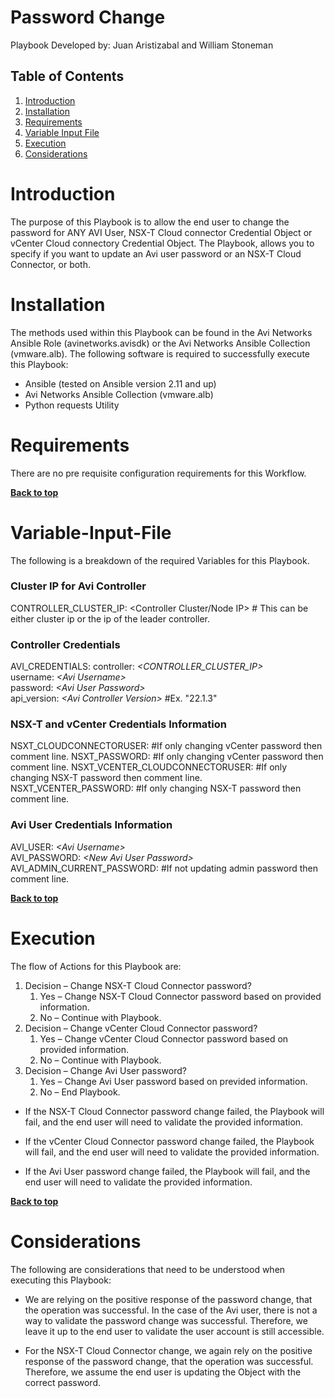 # Password Change

Playbook Developed by:  Juan Aristizabal and William Stoneman</br>


## Table of Contents
1.	[Introduction](#Introduction)
1.	[Installation](#Installation)
1.	[Requirements](#Requirements)
1.	[Variable Input File](#Variable-Input-File)
1.	[Execution](#Execution)
1.	[Considerations](#Considerations)




# Introduction

The purpose of this Playbook is to allow the end user to change the password for ANY AVI User, NSX-T Cloud connector Credential Object or vCenter Cloud connectory Credential Object. The Playbook, allows you to specify if you want to update an Avi user password or an NSX-T Cloud Connector, or both.

# Installation

The methods used within this Playbook can be found in the Avi Networks Ansible Role (avinetworks.avisdk) or the Avi Networks Ansible Collection (vmware.alb). The following software is required to successfully execute this Playbook:

- Ansible (tested on Ansible version 2.11 and up)
- Avi Networks Ansible Collection (vmware.alb)
- Python requests Utility

# Requirements

There are no pre requisite configuration requirements for this Workflow.



**[Back to top](#table-of-contents)**


# Variable-Input-File

The following is a breakdown of the required Variables for this Playbook.

### Cluster IP for Avi Controller
CONTROLLER_CLUSTER_IP: <Controller Cluster/Node IP> # This can be either cluster ip or the ip of the leader controller.

### Controller Credentials
AVI_CREDENTIALS:
  controller: *\<CONTROLLER_CLUSTER_IP\>*</br>
  username: *\<Avi Username\>*</br>
  password: *\<Avi User Password\>*</br>
  api_version: *\<Avi Controller Version\>* #Ex. "22.1.3"

### NSX-T and vCenter Credentials Information
NSXT_CLOUDCONNECTORUSER: <NSX-T Cloud Connector User Object Name> #If only changing vCenter password then comment line.
NSXT_PASSWORD: <New NSX-T Cloud Connector Password> #If only changing vCenter password then comment line.
NSXT_VCENTER_CLOUDCONNECTORUSER: <vCenter Cloud Connector User Object Name> #If only changing NSX-T password then comment line.
NSXT_VCENTER_PASSWORD: <New vCenter Cloud Connector Password> #If only changing NSX-T password then comment line.

### Avi User Credentials Information
AVI_USER: *\<Avi Username\>*</br>
AVI_PASSWORD: *\<New Avi User Password\>*</br>
AVI_ADMIN_CURRENT_PASSWORD: <Current Avi admin Password> #If not updating admin password then comment line.

**[Back to top](#table-of-contents)**

# Execution

The flow of Actions for this Playbook are:

1. Decision – Change NSX-T Cloud Connector password?
   1. 	Yes – Change NSX-T Cloud Connector password based on provided information.
   1. 	No – Continue with Playbook.
1. Decision – Change vCenter Cloud Connector password?
   1. 	Yes – Change vCenter Cloud Connector password based on provided information.
   1. 	No – Continue with Playbook.
1. Decision – Change Avi User password?
   1. 	Yes – Change Avi User password based on previded information.
   1. 	No – End Playbook. 


* If the NSX-T Cloud Connector password change failed, the Playbook will fail, and the end user will need to validate the provided information.

* If the vCenter Cloud Connector password change failed, the Playbook will fail, and the end user will need to validate the provided information.

* If the Avi User password change failed, the Playbook will fail, and the end user will need to validate the provided information.


**[Back to top](#table-of-contents)**

# Considerations

The following are considerations that need to be understood when executing this Playbook:

* We are relying on the positive response of the password change, that the operation was successful. In the case of the Avi user, there is not a way to validate the password change was successful. Therefore, we leave it up to the end user to validate the user account is still accessible.

* For the NSX-T Cloud Connector change, we again rely on the positive response of the password change, that the operation was successful. Therefore, we assume the end user is updating the Object with the correct password.


